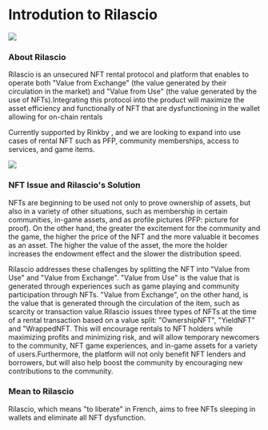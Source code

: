 # Introdution to Rilascio

![](.gitbook/assets/synschismo\_graphic\_data.png)

### About Rilascio

Rilascio is an unsecured NFT rental protocol and platform that enables  to operate both "Value from Exchange" (the value generated by their circulation in the market) and "Value from Use" (the value generated by the use of NFTs).Integrating this protocol into the product will maximize the asset efficiency and functionally of NFT that are dysfunctioning in the wallet allowing for on-chain rentals

Currently supported by Rinkby , and we are looking to expand into use cases of rental NFT such as PFP, community memberships, access to services, and game items.

![](.gitbook/assets/RIlascio\_scheme.png)

### NFT Issue and Rilascio's Solution

NFTs are beginning to be used not only to prove ownership of assets, but also in a variety of other situations, such as membership in certain communities, in-game assets, and as profile pictures (PFP: picture for proof). On the other hand, the greater the excitement for the community and the game, the higher the price of the NFT and the more valuable it becomes as an asset. The higher the value of the asset, the more the holder increases the endowment effect and the slower the distribution speed.

Rilascio addresses these challenges by splitting the NFT into "Value from Use" and "Value from Exchange". "Value from Use" is the value that is generated through experiences such as game playing and community participation through NFTs. "Value from Exchange", on the other hand, is the value that is generated through the circulation of the item, such as scarcity or transaction value.Rilascio issues three types of NFTs at the time of a rental transaction based on a value split: "OwnershipNFT", "YieldNFT" and "WrappedNFT. This will encourage rentals to NFT holders while maximizing profits and minimizing risk, and will allow temporary newcomers to the community, NFT game experiences, and in-game assets for a variety of users.Furthermore, the platform will not only benefit NFT lenders and borrowers, but will also help boost the community by encouraging new contributions to the community.

### **Mean to Rilascio**

Rilascio, which means "to liberate" in French, aims to free NFTs sleeping in wallets and eliminate all NFT dysfunction.
